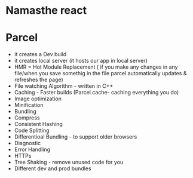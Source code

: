 # Namasthe react


# Parcel
- it creates a Dev build 
- it creates local server (it hosts our app in local server)
- HMR = Hot Module Replacement ( if you make any changes in any file/when you save somethig in the file parcel automatically updates & refreshes the page)
- File watching Algorithm - written in C++  
- Caching - Faster builds (Parcel cache- caching everything you do)
- Image optimization
- Minification 
- Bundling 
- Compress
- Consistent Hashing
- Code Splitting
- Differentioal Bundling - to support older browsers 
- Diagnostic
- Error Handling 
- HTTPs
- Tree Shaking - remove unused code for you
- Different dev and prod bundles 